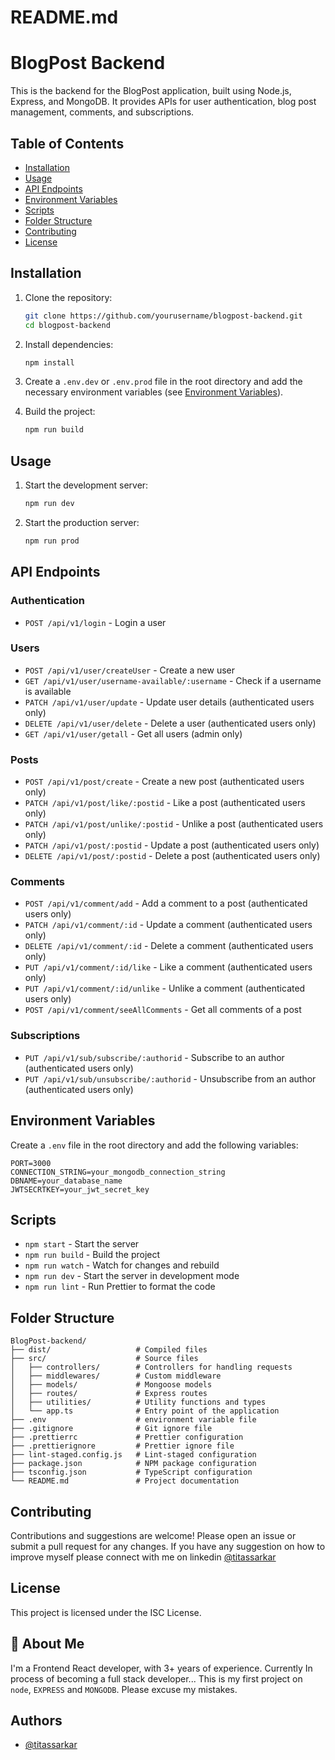 # README.md

# BlogPost Backend

This is the backend for the BlogPost application, built using Node.js, Express, and MongoDB. It provides APIs for user authentication, blog post management, comments, and subscriptions.

## Table of Contents

- [Installation](#installation)
- [Usage](#usage)
- [API Endpoints](#api-endpoints)
- [Environment Variables](#environment-variables)
- [Scripts](#scripts)
- [Folder Structure](#folder-structure)
- [Contributing](#contributing)
- [License](#license)

## Installation

1. Clone the repository:

   ```sh
   git clone https://github.com/yourusername/blogpost-backend.git
   cd blogpost-backend
   ```

2. Install dependencies:

   ```sh
   npm install
   ```

3. Create a `.env.dev` or `.env.prod` file in the root directory and add the necessary environment variables (see [Environment Variables](#environment-variables)).

4. Build the project:
   ```sh
   npm run build
   ```

## Usage

1. Start the development server:

   ```sh
   npm run dev
   ```

2. Start the production server:
   ```sh
   npm run prod
   ```

## API Endpoints

### Authentication

- `POST /api/v1/login` - Login a user

### Users

- `POST /api/v1/user/createUser` - Create a new user
- `GET /api/v1/user/username-available/:username` - Check if a username is available
- `PATCH /api/v1/user/update` - Update user details (authenticated users only)
- `DELETE /api/v1/user/delete` - Delete a user (authenticated users only)
- `GET /api/v1/user/getall` - Get all users (admin only)

### Posts

- `POST /api/v1/post/create` - Create a new post (authenticated users only)
- `PATCH /api/v1/post/like/:postid` - Like a post (authenticated users only)
- `PATCH /api/v1/post/unlike/:postid` - Unlike a post (authenticated users only)
- `PATCH /api/v1/post/:postid` - Update a post (authenticated users only)
- `DELETE /api/v1/post/:postid` - Delete a post (authenticated users only)

### Comments

- `POST /api/v1/comment/add` - Add a comment to a post (authenticated users only)
- `PATCH /api/v1/comment/:id` - Update a comment (authenticated users only)
- `DELETE /api/v1/comment/:id` - Delete a comment (authenticated users only)
- `PUT /api/v1/comment/:id/like` - Like a comment (authenticated users only)
- `PUT /api/v1/comment/:id/unlike` - Unlike a comment (authenticated users only)
- `POST /api/v1/comment/seeAllComments` - Get all comments of a post

### Subscriptions

- `PUT /api/v1/sub/subscribe/:authorid` - Subscribe to an author (authenticated users only)
- `PUT /api/v1/sub/unsubscribe/:authorid` - Unsubscribe from an author (authenticated users only)

## Environment Variables

Create a `.env` file in the root directory and add the following variables:

```env
PORT=3000
CONNECTION_STRING=your_mongodb_connection_string
DBNAME=your_database_name
JWTSECRTKEY=your_jwt_secret_key
```

## Scripts

- `npm start` - Start the server
- `npm run build` - Build the project
- `npm run watch` - Watch for changes and rebuild
- `npm run dev` - Start the server in development mode
- `npm run lint` - Run Prettier to format the code

## Folder Structure

```
BlogPost-backend/
├── dist/                   # Compiled files
├── src/                    # Source files
│   ├── controllers/        # Controllers for handling requests
│   ├── middlewares/        # Custom middleware
│   ├── models/             # Mongoose models
│   ├── routes/             # Express routes
│   ├── utilities/          # Utility functions and types
│   └── app.ts              # Entry point of the application
├── .env                    # environment variable file
├── .gitignore              # Git ignore file
├── .prettierrc             # Prettier configuration
├── .prettierignore         # Prettier ignore file
├── lint-staged.config.js   # Lint-staged configuration
├── package.json            # NPM package configuration
├── tsconfig.json           # TypeScript configuration
└── README.md               # Project documentation
```

## Contributing

Contributions and suggestions are welcome! Please open an issue or submit a pull request for any changes. If you have any suggestion on how to improve myself please connect with me on linkedin [@titassarkar](https://www.linkedin.com/in/titassarkar)

## License

This project is licensed under the ISC License.

## 🚀 About Me

I'm a Frontend React developer, with 3+ years of experience. Currently In process of becoming a full stack developer...
This is my first project on `node`, `EXPRESS` and `MONGODB`. Please excuse my mistakes.

## Authors

- [@titassarkar](https://www.linkedin.com/in/titassarkar)
